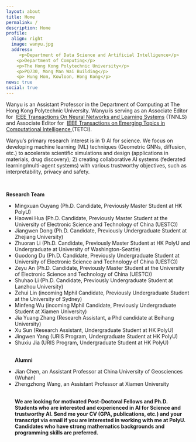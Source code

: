 ```yaml
---
layout: about
title: Home
permalink: /
description: Home
profile:
  align: right
  image: wanyu.jpg
  address: 
     <p>Department of Data Science and Artificial Intelligence</p>
    <p>Department of Computing</p>
    <p>The Hong Kong Polytechnic University</p>
    <p>PQ730, Mong Man Wai Building</p>
    <p> Hung Hom, Kowloon, Hong Kong</p>
news: true
social: true
---
```

Wanyu is an Assistant Professor in the Department of Computing at The Hong Kong Polytechnic University. Wanyu is serving as an Associate Editor for  <a href="https://cis.ieee.org/publications/t-neural-networks-and-learning-systems/ieee-transactions-on-neural-networks-and-learning-systems">IEEE Transactions On Neural Networks and Learning Systems</a> (TNNLS) and Associate Editor for  <a href="https://cis.ieee.org/publications/t-emerging-topics-in-ci">IEEE Transactions on Emerging Topics in Computational Intelligence </a> (TETCI).

Wanyu’s primary research interest is in 1) AI for science. We focus on developing machine learning (ML) techniques (Geometric GNNs, diffusion, etc.) to accelerate scientific simulations and design (applications in materials, drug discovery); 2) creating collaborative AI systems (federated learning/multi-agent systems) with various trustworthy objectives, such as interpretability, privacy and safety.


<br>

<p> <strong>Research Team</strong>
<ul class="square">
<li>Mingxuan Ouyang (Ph.D. Candidate, Previously Master Student at HK PolyU)</li>
<li>Haowei Hua (Ph.D. Candidate, Previously Master Student at the University of Electronic Science and Technology of China (UESTC))</li>
<li>Jiangwen Dong (Ph.D. Candidate, Previously Undergraduate Student at Zhejiang University)</li>
<li>Zhuoran Li (Ph.D. Candidate, Previously Master Student at HK PolyU and Undergraduate at University of Washington-Seattle)</li>
<li>Guodong Du (Ph.D. Candidate, Previously Undergraduate Student at University of Electronic Science and Technology of China (UESTC))</li>
<li>Zeyu An (Ph.D. Candidate, Previously Master Student at the University of Electronic Science and Technology of China (UESTC))</li>
<li>Shuhao Li (Ph.D. Candidate, Previously Undergraduate Student at Lanzhou University)</li>
<li>Zehui Lin (incoming Mphil Candidate, Previously Undergraduate Student at the University of Sydney)</li>
<li>Minfeng Wu (incoming Mphil Candidate, Previously Undergraduate Student at Xiamen University)</li>
<li>Jia Yuang Zhang (Research Assistant, a Phd candidate at Beihang University)</li>
<li>Xu Sun (Research Assistant, Undergraduate Student at HK PolyU)</li>
<li>Jingwen Yang (URIS Program, Undergraduate Student at HK PolyU)</li>
<li>Shuxiu Jia (URIS Program, Undergraduate Student at HK PolyU)</li>

<br>

<p> <strong>Alumni</strong>
<li>Jian Chen, an Assistant Professor at China University of Geosciences (Wuhan)</li>
<li>Zhengzhong Wang, an Assistant Professor at Xiamen University</li>
<br>
<p> <strong>We are looking for motivated Post-Doctoral Fellows and Ph.D. Students who are interested and experienced in AI for Science and trustworthy AI. Send me your CV (GPA, publications, etc.) and your transcript via email if you are interested in working with me at PolyU. Candidates who have strong mathematics backgrounds and programming skills are preferred. </strong>
<br>
<br>
